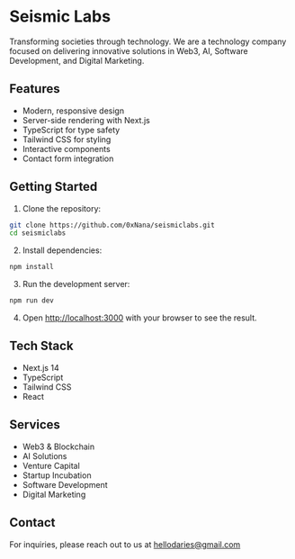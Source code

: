 # Seismic Labs

Transforming societies through technology. We are a technology company focused on delivering innovative solutions in Web3, AI, Software Development, and Digital Marketing.

## Features

- Modern, responsive design
- Server-side rendering with Next.js
- TypeScript for type safety
- Tailwind CSS for styling
- Interactive components
- Contact form integration

## Getting Started

1. Clone the repository:
```bash
git clone https://github.com/0xNana/seismiclabs.git
cd seismiclabs
```

2. Install dependencies:
```bash
npm install
```

3. Run the development server:
```bash
npm run dev
```

4. Open [http://localhost:3000](http://localhost:3000) with your browser to see the result.

## Tech Stack

- Next.js 14
- TypeScript
- Tailwind CSS
- React

## Services

- Web3 & Blockchain
- AI Solutions
- Venture Capital
- Startup Incubation
- Software Development
- Digital Marketing

## Contact

For inquiries, please reach out to us at hellodaries@gmail.com
